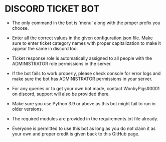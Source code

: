# DISCORD TICKET BOT

- The only command in the bot is 'menu' along with the proper prefix you choose.

- Enter all the correct values in the given configuration.json file. Make sure to enter ticket category names with proper capitalization to make it appear the same in discord too.

- Ticket response role is automatically assigned to all people with the ADMINISTRATOR role permissions in the server.

- If the bot fails to work properly, please check console for error logs and make sure the bot has ADMINISTRATOR permissions in your server.

- For any queries or to get your own bot made, contact WonkyPigs#0001 on discord, support will also be provided there.

- Make sure you use Python 3.9 or above as this bot might fail to run in older versions.

- The required modules are provided in the requirements.txt file already.

- Everyone is permitted to use this bot as long as you do not claim it as your own and proper credit is given back to this GitHub page.

